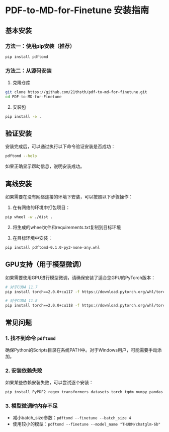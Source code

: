 # PDF-to-MD-for-Finetune 安装指南

## 基本安装

### 方法一：使用pip安装（推荐）

```bash
pip install pdftomd
```

### 方法二：从源码安装

1. 克隆仓库
```bash
git clone https://github.com/21thsth/pdf-to-md-for-finetune.git
cd PDF-to-MD-for-Finetune
```

2. 安装包
```bash
pip install -e .
```

## 验证安装

安装完成后，可以通过执行以下命令验证安装是否成功：

```bash
pdftomd --help
```

如果正确显示帮助信息，说明安装成功。

## 离线安装

如果需要在没有网络连接的环境下安装，可以按照以下步骤操作：

1. 在有网络的环境中打包项目：
```bash
pip wheel -w ./dist .
```

2. 将生成的wheel文件和requirements.txt复制到目标环境

3. 在目标环境中安装：
```bash
pip install pdftomd-0.1.0-py3-none-any.whl
```

## GPU支持（用于模型微调）

如果需要使用GPU进行模型微调，请确保安装了适合您GPU的PyTorch版本：

```bash
# 对于CUDA 11.7
pip install torch==2.0.0+cu117 -f https://download.pytorch.org/whl/torch_stable.html

# 对于CUDA 11.8
pip install torch==2.0.0+cu118 -f https://download.pytorch.org/whl/torch_stable.html
```

## 常见问题

### 1. 找不到命令 `pdftomd`

确保Python的Scripts目录在系统PATH中。对于Windows用户，可能需要手动添加。

### 2. 安装依赖失败

如果某些依赖安装失败，可以尝试逐个安装：

```bash
pip install PyPDF2 regex transformers datasets torch tqdm numpy pandas scikit-learn matplotlib chardet
```

### 3. 模型微调时内存不足

- 减小batch_size参数：`pdftomd --finetune --batch_size 4`
- 使用较小的模型：`pdftomd --finetune --model_name "THUDM/chatglm-6b"` 